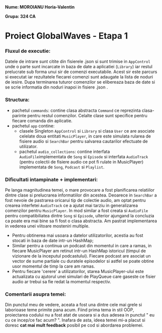 ﻿
**Nume: MOROIANU Horia-Valentin**

**Grupa: 324 CA**

# Proiect GlobalWaves  - Etapa 1

### Fluxul de executie:
Datele de intrare sunt citite din fisierele .json si sunt trimise in `AppControl`  unde o parte sunt incarcate in baza de date a aplicatiei (`Library`) iar restul prelucrate sub forma unui sir de comenzi executabile. Acest sir este parcurs si executat iar rezultatele fiecarei comenzi sunt adaugate la lista de noduri de iesire. Dupa terminarea tuturor comenzilor se elibereaza baza de date si se scrie informatia din noduri inapoi in fisiere .json .

### Structura:
* pachetul `commands`: contine clasa abstracta `Command` ce reprezinta clasa-parinte pentru restul comenzilor. Celalte clase sunt specifice pentru fiecare comanda din aplicatie.
* pachetul `app` contine: 
	* clasele Singleton `AppControl` si `Library` si clasa `User` ce are asociate celelate doua entitati `MusicPlayer`, in care este simulata rularea de fisiere audio si `SearchBar` pentru salvarea cautarilor efectuate de utilizator.  
	* pachetul `audio_collections`: contine interfata `AudioFile`implementata de `Song` si `Episode` si interfata `AudioTrack` (pentru colectii de fisiere audio ce pot fi rulate in MusicPlayer) implementata de `Song`, `Podcast` si `Playlist`.

### Dificultati intampinate + implementari:
Pe langa magnitudinea temei, o mare provocare a fost planificarea relatiilor dintre clase si prelucrarea informatiilor din acestea. Deoarece in `SearchBar` a fost nevoie de pastrarea oricarui tip de colectie audio, am optat pentru crearea interfetei `AudioTrack` ce a ajutat mai tarziu in generalizarea comenzilor pentru `MusicPlayer`. In mod similar a fost creata si `AudioFile` pentru compatibiliatea dintre `Song` si `Episode`, ulterior ajungand la concluzia ca poate era mai bine sa fi fost o clasa abstracta. Am pastrat implementarea in vederea unei viitoare mosteniri multiple.
 
 - Pentru obtinerea mai usoara a datelor utilizatorilor, acestia au fost stocati in baza de date intr-un HashMap;
 - Similar pentru a continua un podcast din momentul in care a ramas, in fiecare MusicPlayer am retinut  intr-un HashMap istoricul (timpul de vizionare de la inceputul podcastului). Fiecare podcast are asociat un vector de sume partiale cu duratele episodelor si astfel se poate obtine usor momentul de timp la care am ramas.
 - Pentru fiecare 'cerere' a utilizatorilor, starea MusicPlayer-ului este actualizata cu ajutorul unei simulari de PlayQueue care gaseste ce fisier audio ar trebui sa fie redat la momentul respectiv.

### Comentarii asupra temei:
Din punctul meu de vedere, aceata a fost una dintre cele mai grele si laborioase teme primite pana acum. Fiind prima tema in stil OOP, proiectarea codului nu a fost atat de usoara si a dus adesea in punctul " eu cu ce incep/ce fac acum? ".
Inafara de asta, ideea temei mi-a placut si doresc **cat mai mult feedback** posibil pe cod si abordarea problemei.
